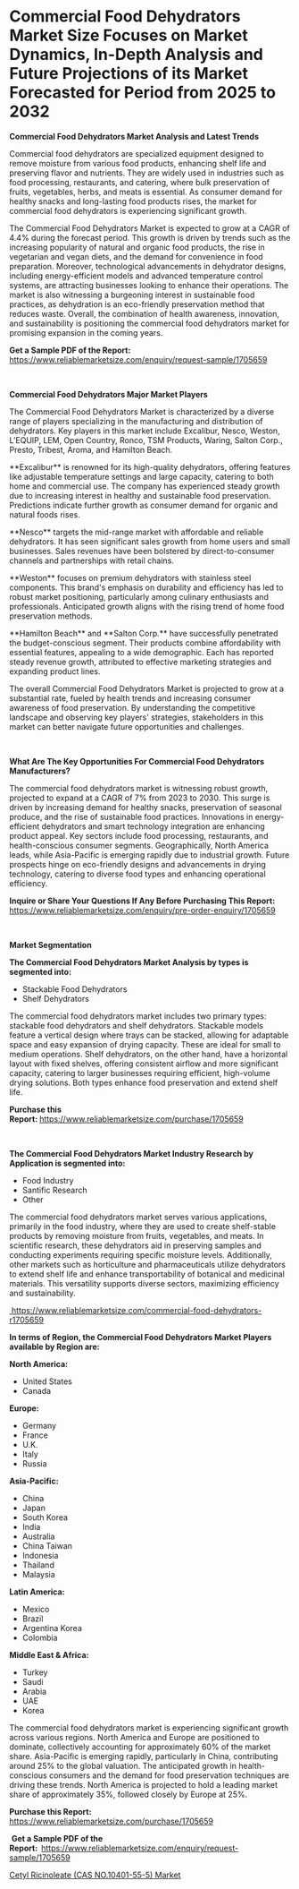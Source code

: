 <p><h1>Commercial Food Dehydrators Market Size Focuses on Market Dynamics, In-Depth Analysis and Future Projections of its Market Forecasted for Period from 2025 to 2032</h1></p><p><strong>Commercial Food Dehydrators Market Analysis and Latest Trends</strong></p>
<p><p>Commercial food dehydrators are specialized equipment designed to remove moisture from various food products, enhancing shelf life and preserving flavor and nutrients. They are widely used in industries such as food processing, restaurants, and catering, where bulk preservation of fruits, vegetables, herbs, and meats is essential. As consumer demand for healthy snacks and long-lasting food products rises, the market for commercial food dehydrators is experiencing significant growth.</p><p>The Commercial Food Dehydrators Market is expected to grow at a CAGR of 4.4% during the forecast period. This growth is driven by trends such as the increasing popularity of natural and organic food products, the rise in vegetarian and vegan diets, and the demand for convenience in food preparation. Moreover, technological advancements in dehydrator designs, including energy-efficient models and advanced temperature control systems, are attracting businesses looking to enhance their operations. The market is also witnessing a burgeoning interest in sustainable food practices, as dehydration is an eco-friendly preservation method that reduces waste. Overall, the combination of health awareness, innovation, and sustainability is positioning the commercial food dehydrators market for promising expansion in the coming years.</p></p>
<p><strong>Get a Sample PDF of the Report:&nbsp;</strong> <a href="https://www.reliablemarketsize.com/enquiry/request-sample/1705659?utm_campaign=3099&utm_medium=2&utm_source=Github&utm_content=ia&utm_term=27032025&utm_id=commercial-food-dehydrators">https://www.reliablemarketsize.com/enquiry/request-sample/1705659</a></p>
<p>&nbsp;</p>
<p><strong>Commercial Food Dehydrators Major Market Players</strong></p>
<p><p>The Commercial Food Dehydrators Market is characterized by a diverse range of players specializing in the manufacturing and distribution of dehydrators. Key players in this market include Excalibur, Nesco, Weston, L’EQUIP, LEM, Open Country, Ronco, TSM Products, Waring, Salton Corp., Presto, Tribest, Aroma, and Hamilton Beach.</p><p>**Excalibur** is renowned for its high-quality dehydrators, offering features like adjustable temperature settings and large capacity, catering to both home and commercial use. The company has experienced steady growth due to increasing interest in healthy and sustainable food preservation. Predictions indicate further growth as consumer demand for organic and natural foods rises.</p><p>**Nesco** targets the mid-range market with affordable and reliable dehydrators. It has seen significant sales growth from home users and small businesses. Sales revenues have been bolstered by direct-to-consumer channels and partnerships with retail chains.</p><p>**Weston** focuses on premium dehydrators with stainless steel components. This brand's emphasis on durability and efficiency has led to robust market positioning, particularly among culinary enthusiasts and professionals. Anticipated growth aligns with the rising trend of home food preservation methods.</p><p>**Hamilton Beach** and **Salton Corp.** have successfully penetrated the budget-conscious segment. Their products combine affordability with essential features, appealing to a wide demographic. Each has reported steady revenue growth, attributed to effective marketing strategies and expanding product lines.</p><p>The overall Commercial Food Dehydrators Market is projected to grow at a substantial rate, fueled by health trends and increasing consumer awareness of food preservation. By understanding the competitive landscape and observing key players' strategies, stakeholders in this market can better navigate future opportunities and challenges.</p></p>
<p>&nbsp;</p>
<p><strong>What Are The Key Opportunities For Commercial Food Dehydrators Manufacturers?</strong></p>
<p><p>The commercial food dehydrators market is witnessing robust growth, projected to expand at a CAGR of 7% from 2023 to 2030. This surge is driven by increasing demand for healthy snacks, preservation of seasonal produce, and the rise of sustainable food practices. Innovations in energy-efficient dehydrators and smart technology integration are enhancing product appeal. Key sectors include food processing, restaurants, and health-conscious consumer segments. Geographically, North America leads, while Asia-Pacific is emerging rapidly due to industrial growth. Future prospects hinge on eco-friendly designs and advancements in drying technology, catering to diverse food types and enhancing operational efficiency.</p></p>
<p><strong>Inquire or Share Your Questions If Any Before Purchasing This Report:</strong> <a href="https://www.reliablemarketsize.com/enquiry/pre-order-enquiry/1705659?utm_campaign=3099&utm_medium=2&utm_source=Github&utm_content=ia&utm_term=27032025&utm_id=commercial-food-dehydrators">https://www.reliablemarketsize.com/enquiry/pre-order-enquiry/1705659</a></p>
<p>&nbsp;</p>
<p><strong>Market Segmentation</strong></p>
<p><strong>The Commercial Food Dehydrators Market Analysis by types is segmented into:</strong></p>
<p><ul><li>Stackable Food Dehydrators</li><li>Shelf Dehydrators</li></ul></p>
<p><p>The commercial food dehydrators market includes two primary types: stackable food dehydrators and shelf dehydrators. Stackable models feature a vertical design where trays can be stacked, allowing for adaptable space and easy expansion of drying capacity. These are ideal for small to medium operations. Shelf dehydrators, on the other hand, have a horizontal layout with fixed shelves, offering consistent airflow and more significant capacity, catering to larger businesses requiring efficient, high-volume drying solutions. Both types enhance food preservation and extend shelf life.</p></p>
<p><strong>Purchase this Report:&nbsp;</strong><a href="https://www.reliablemarketsize.com/purchase/1705659?utm_campaign=3099&utm_medium=2&utm_source=Github&utm_content=ia&utm_term=27032025&utm_id=commercial-food-dehydrators">https://www.reliablemarketsize.com/purchase/1705659</a></p>
<p>&nbsp;</p>
<p><strong>The Commercial Food Dehydrators Market Industry Research by Application is segmented into:</strong></p>
<p><ul><li>Food Industry</li><li>Santific Research</li><li>Other</li></ul></p>
<p><p>The commercial food dehydrators market serves various applications, primarily in the food industry, where they are used to create shelf-stable products by removing moisture from fruits, vegetables, and meats. In scientific research, these dehydrators aid in preserving samples and conducting experiments requiring specific moisture levels. Additionally, other markets such as horticulture and pharmaceuticals utilize dehydrators to extend shelf life and enhance transportability of botanical and medicinal materials. This versatility supports diverse sectors, maximizing efficiency and sustainability.</p></p>
<p><a href="https://www.reliablemarketsize.com/commercial-food-dehydrators-r1705659?utm_campaign=3099&utm_medium=2&utm_source=Github&utm_content=ia&utm_term=27032025&utm_id=commercial-food-dehydrators">&nbsp;https://www.reliablemarketsize.com/commercial-food-dehydrators-r1705659</a></p>
<p><strong>In terms of Region, the Commercial Food Dehydrators Market Players available by Region are:</strong></p>
<p>
    <p> <strong> North America: </strong>
        <ul>
            <li>United States</li>
            <li>Canada</li>
        </ul>
        </p> 
    <p> <strong> Europe: </strong>
        <ul>
            <li>Germany</li>
            <li>France</li>
            <li>U.K.</li>
            <li>Italy</li>
            <li>Russia</li>
        </ul>
        </p> 
    <p> <strong> Asia-Pacific: </strong>
        <ul>
            <li>China</li>
            <li>Japan</li>
            <li>South Korea</li>
            <li>India</li>
            <li>Australia</li>
            <li>China Taiwan</li>
            <li>Indonesia</li>
            <li>Thailand</li>
            <li>Malaysia</li>
        </ul>
        </p> 
    <p> <strong> Latin America: </strong>
        <ul>
            <li>Mexico</li>
            <li>Brazil</li>
            <li>Argentina Korea</li>
            <li>Colombia</li>
        </ul>
        </p> 
    <p> <strong> Middle East & Africa: </strong>
        <ul>
            <li>Turkey</li>
            <li>Saudi</li>
            <li>Arabia</li>
            <li>UAE</li>
            <li>Korea</li>
        </ul>
    </p>
    </p>
<p><p>The commercial food dehydrators market is experiencing significant growth across various regions. North America and Europe are positioned to dominate, collectively accounting for approximately 60% of the market share. Asia-Pacific is emerging rapidly, particularly in China, contributing around 25% to the global valuation. The anticipated growth in health-conscious consumers and the demand for food preservation techniques are driving these trends. North America is projected to hold a leading market share of approximately 35%, followed closely by Europe at 25%.</p></p>
<p><strong>Purchase this Report: </strong><a href="https://www.reliablemarketsize.com/purchase/1705659?utm_campaign=3099&utm_medium=2&utm_source=Github&utm_content=ia&utm_term=27032025&utm_id=commercial-food-dehydrators">https://www.reliablemarketsize.com/purchase/1705659</a></p>
<p>&nbsp;<strong>Get a Sample PDF of the Report:&nbsp;&nbsp;</strong><a href="https://www.reliablemarketsize.com/enquiry/request-sample/1705659?utm_campaign=3099&utm_medium=2&utm_source=Github&utm_content=ia&utm_term=27032025&utm_id=commercial-food-dehydrators">https://www.reliablemarketsize.com/enquiry/request-sample/1705659</a></p>
<p><strong></strong></p>
<p><p><a href="https://github.com/nellygussisy/Market-Research-Report-List-1/blob/main/cetyl-ricinoleate-cas-no10401-55-5-market.md?utm_campaign=3099&utm_medium=2&utm_source=Github&utm_content=ia&utm_term=27032025&utm_id=commercial-food-dehydrators">Cetyl Ricinoleate (CAS NO.10401-55-5) Market</a></p></p>
